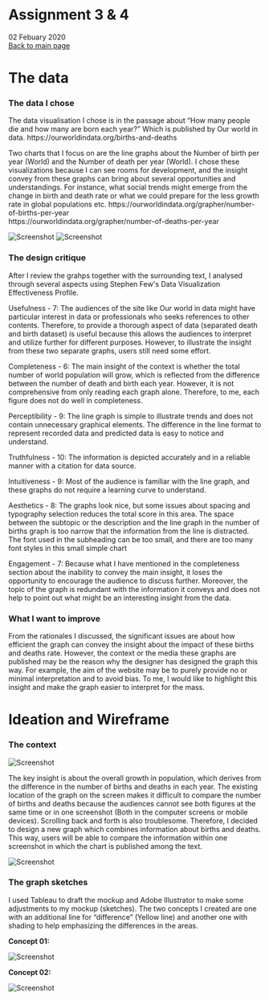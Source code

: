 # Assignment 3 & 4
02 Febuary 2020<br>
[Back to main page](/README.md)


# The data

### The data I chose

<p>
The data visualisation I chose is in the passage about “How many people die and how many are born each year?” Which is published by Our world in data.
https://ourworldindata.org/births-and-deaths
</p>

<p>
Two charts that I focus on are the line graphs about the Number of birth per year (World) and the Number of death per year (World). I chose these visualizations because I can see rooms for development, and the insight convey from these graphs can bring about several opportunities and understandings.  For instance, what social trends might emerge from the change in birth and death rate or what we could prepare for the less growth rate in global populations etc.
https://ourworldindata.org/grapher/number-of-births-per-year <br>
https://ourworldindata.org/grapher/number-of-deaths-per-year
</p>

![Screenshot](OriginalGraph1.png)
![Screenshot](OriginalGraph2.png)


### The design critique

<p>
After I review the grahps together with the surrounding text, I analysed through several aspects using Stephen Few's Data Visualization Effectiveness Profile.
<p>
Usefulness - 7: The audiences of the site like Our world in data might have particular interest in data or professionals who seeks references to other contents. Therefore, to provide a thorough aspect of data (separated death and birth dataset) is useful because this allows the audiences to interpret and utilize further for different purposes. However, to illustrate the insight from these two separate graphs, users still need some effort.
</p>
<p>
Completeness - 6: The main insight of the context is whether the total number of world population will grow, which is reflected from the difference between the number of death and birth each year. However, it is not comprehensive from only reading each graph alone. Therefore, to me, each figure does not do well in completeness.
</p>
<p>
Perceptibility - 9: The line graph is simple to illustrate trends and does not contain unnecessary graphical elements. The difference in the line format to represent recorded data and predicted data is easy to notice and understand.
</p>

<p>Truthfulness - 10: The information is depicted accurately and in a reliable manner with a citation for data source.</p>

<p>Intuitiveness - 9: Most of the audience is familiar with the line graph, and these graphs do not require a learning curve to understand.</p>

<p>Aesthetics - 8: The graphs look nice, but some issues about spacing and typography selection reduces the total score in this area. The space between the subtopic or the description and the line graph in the number of births graph is too narrow that the information from the line is distracted. The font used in the subheading can be too small, and there are too many font styles in this small simple chart</p>

<p>Engagement - 7: Because what I have mentioned in the completeness section about the inability to convey the main insight, it loses the opportunity to encourage the audience to discuss further. Moreover, the topic of the graph is redundant with the information it conveys and does not help to point out what might be an interesting insight from the data.
</p>
  
### What I want to improve

<p>
From the rationales I discussed, the significant issues are about how efficient the graph can convey the insight about the impact of these births and deaths rate. However, the context or the media these graphs are published may be the reason why the designer has designed the graph this way. For example, the aim of the website may be to purely provide no or minimal interpretation and to avoid bias. To me, I would like to highlight this insight and make the graph easier to interpret for the mass.
</p>

# Ideation and Wireframe

### The context

![Screenshot](laptopscreen.png)

<p>The key insight is about the overall growth in population, which derives from the difference in the number of births and deaths in each year. The existing location of the graph on the screen makes it difficult to compare the number of births and deaths because the audiences cannot see both figures at the same time or in one screenshot (Both in the computer screens or mobile devices). Scrolling back and forth is also troublesome. Therefore, I decided to design a new graph which combines information about births and deaths. This way, users will be able to compare the information within one screenshot in which the chart is published among the text.
</p>

![Screenshot](Wireframe.png)

### The graph sketches

<p>I used Tableau to draft the mockup and Adobe Illustrator to make some adjustments to my mockup (sketches). The two concepts I created are one with an additional line for “difference” (Yellow line) and another one with shading to help emphasizing the differences in the areas.
 </p>
 
 <b>Concept 01:</b><br>

![Screenshot](New.png)
 
  <b>Concept 02:</b><br>
  
![Screenshot](Sketch02.png)
 

